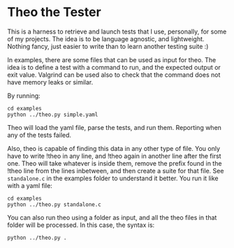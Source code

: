 Theo the Tester
===============

This is a harness to retrieve and launch tests that I use, personally, for
some of my projects. The idea is to be language agnostic, and lightweight.
Nothing fancy, just easier to write than to learn another testing suite :)

In examples, there are some files that can be used as input for theo. The
idea is to define a test with a command to run, and the expected output
or exit value. Valgrind can be used also to check that the command does not
have memory leaks or similar.

By running:

    cd examples
    python ../theo.py simple.yaml

Theo will load the yaml file, parse the tests, and run them. Reporting when
any of the tests failed.

Also, theo is capable of finding this data in any other type of file. You only
have to write !theo in any line, and !theo again in another line after the
first one. Theo will take whatever is inside them, remove the prefix found
in the !theo line from the lines inbetween, and then create a suite for that
file. See `standalone.c` in the examples folder to understand it better. You
run it like with a yaml file:

    cd examples
    python ../theo.py standalone.c

You can also run theo using a folder as input, and all the theo files in that
folder will be processed. In this case, the syntax is:

    python ../theo.py .
